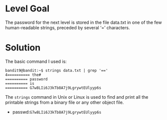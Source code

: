 # Level Goal
The password for the next level is stored in the file data.txt in one of the few human-readable strings, preceded by several ‘=’ characters.

# Solution
The basic command I used is:
```shell
bandit9@bandit:~$ strings data.txt | grep '=='
4========== the#
========== password
========== is
========== G7w8LIi6J3kTb8A7j9LgrywtEUlyyp6s
```
The `strings` command in Unix or Linux is used to find and print all the printable strings from a binary file or any other object file.

- passwd:`G7w8LIi6J3kTb8A7j9LgrywtEUlyyp6s`